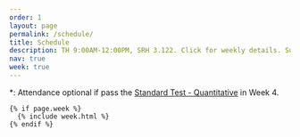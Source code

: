 ```yaml
---
order: 1
layout: page
permalink: /schedule/
title: Schedule
description: TH 9:00AM-12:00PM, SRH 3.122. Click for weekly details. Subject to change.
nav: true
week: true
---
```


<!-- A typical weekly session will have three components:

1. **Lecture on reading materials and statistics.** During the first hour, I will typically give a lecture to cover the major points of the week. I will also answer any of your questions.

2. **In class practice on empirical methods.** We will solve problems and practice empirical methods in class.

3. **In class preparation and presentation.** The last hour helps you prepare your replication project. -->

\*\: Attendance optional if pass the [Standard Test - Quantitative](/test_quant/) in Week 4.

<div class="post">

    {% if page.week %}
      {% include week.html %}
    {% endif %}

</div>
